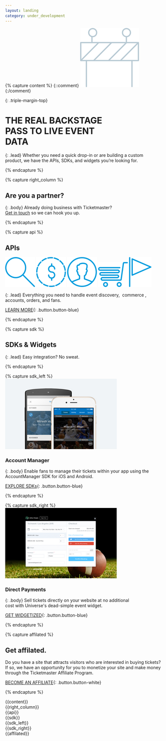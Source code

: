 ```yaml
---
layout: landing
category: under_development
---
```



{% capture content %}
{::comment}
![Icon](/assets/img/ic-under-development.svg)
{:/comment}

{: .triple-margin-top}
# THE REAL BACKSTAGE <br> PASS TO LIVE EVENT <br> DATA

{: .lead}
Whether you need a quick drop-in or are building a custom product, we have the APIs, SDKs, and widgets you’re looking for.

{% endcapture %}

{% capture right_column %}
## Are you a partner?

{: .body}
Already doing business with Ticketmaster? <br>
[Get in touch](http://code.ticketmaster.com) so we can hook you up.

{% endcapture %}

{% capture api %}
## APIs

![Icon1](/assets/img/products-and-docs/ic-search-big.svg)
![Icon2](/assets/img/products-and-docs/ic-commerce-api.svg)
![Icon3](/assets/img/products-and-docs/ic-user.svg)
![Icon4](/assets/img/products-and-docs/ic-cart.svg)
![Icon5](/assets/img/products-and-docs/ic-flag.svg)

{: .lead}
Everything you need to handle event discovery,  commerce , accounts, orders, and fans.

[LEARN MORE](/products-and-docs/apis/interactive-console/){: .button.button-blue}

{% endcapture %}

{% capture sdk %}
## SDKs & Widgets

{: .lead}
Easy integration? No sweat.

{% endcapture %}

{% capture sdk_left %}
[![Icon1](/assets/img/products-and-docs/sdk-left.png)](https://twitter.com/tmastertech)

### Account Manager

{: .body}
Enable fans to manage their tickets within your app using the AccountManager SDK for iOS and Android.
 
[EXPLORE SDKs](/products-and-docs/apis/interactive-console/){: .button.button-blue}

{% endcapture %}

{% capture sdk_right %}
[![Icon2](/assets/img/products-and-docs/sdk-right.png)](https://twitter.com/tmastertech)

### Direct Payments

{: .body}
Sell tickets directly on your website at no additional <br> cost with Universe's dead-simple event widget.

[GET WIDGETIZED](/products-and-docs/apis/interactive-console/){: .button.button-blue}

{% endcapture %}

{% capture affilated %}

## Get affilated.

Do you have a site that attracts visitors who are interested in buying tickets? If so, we have an opportunity for you to monetize your site and make money through the Ticketmaster Affiliate Program.

[BECOME AN AFFILIATE](/products-and-docs/apis/interactive-console/){: .button.button-white}

{% endcapture %}



<div class="row">
    <div class="row-container">
<div class="col-xs-12 col-md-8" markdown="1">
{{content}}
</div>
<div class="col-xs-12 col-md-4">
<div class="partner" markdown="1">
{{right_column}}
</div>
</div>
    </div>
</div>

<div class="slice-left slice-top-left slice-bottom-left xs-center">
    <div class="row">
        <div class="row-container">
<div class="col-xs-12 col-md-6" markdown="1">
{{api}}
</div>
        </div>
        <div class="clearfix"></div>
    </div>
</div>

<div class="row sdk">
  <div class="row-container row-sdk">
<div class="col-xs-12 col-md-12" markdown="1">
{{sdk}}
<div class="col-xs-12 col-md-6" markdown="1">
{{sdk_left}}
</div>
<div class="col-xs-12 col-md-6" markdown="1">
{{sdk_right}} 
</div>
</div>
  </div>
</div>

<div class="slice-left affilated slice-top-left slice-bottom-left xs-center">
    <div class="row">
        <div class="row-container">
<div class="col-xs-12 col-md-6" markdown="1">
{{affilated}}
</div>
        </div>
        <div class="clearfix"></div>
    </div>
</div>
